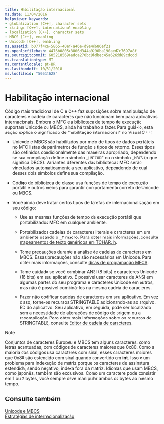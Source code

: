 ```yaml
---
title: Habilitação internacional
ms.date: 11/04/2016
helpviewer_keywords:
- globalization [C++], character sets
- strings [C++], international enabling
- localization [C++], character sets
- MBCS [C++], enabling
- Unicode [C++], enabling
ms.assetid: b077f4ca-5865-40ef-a46e-d9e4d686ef21
ms.openlocfilehash: 4476b0805c8806d344a9290ba190aed7c7697a8f
ms.sourcegitcommit: 6052185696adca270bc9bdbec45a626dd89cdcdd
ms.translationtype: MT
ms.contentlocale: pt-BR
ms.lasthandoff: 10/31/2018
ms.locfileid: "50514628"
---
```

# <a name="international-enabling"></a>Habilitação internacional

Código mais tradicional de C e C++ faz suposições sobre manipulação de caracteres e cadeia de caracteres que não funcionam bem para aplicativos internacionais. Embora o MFC e a biblioteca de tempo de execução suportam Unicode ou MBCS, ainda há trabalho a fazer. Para guiá-lo, esta seção explica o significado de "habilitação internacional" no Visual C++:

- Unicode e MBCS são habilitados por meio de tipos de dados portáteis no MFC listas de parâmetros de função e tipos de retorno. Esses tipos são definidos condicionalmente das maneiras apropriado, dependendo se sua compilação define o símbolo `_UNICODE` ou o símbolo `_MBCS` (o que significa DBCS). Variantes diferentes das bibliotecas MFC serão vinculados automaticamente a seu aplicativo, dependendo de qual desses dois símbolos define sua compilação.

- Código de biblioteca de classe usa funções de tempo de execução portátil e outros meios para garantir comportamento correto de Unicode ou MBCS.

- Você ainda deve tratar certos tipos de tarefas de internacionalização em seu código:

   - Use as mesmas funções de tempo de execução portátil que portabilizados MFC em qualquer ambiente.

   - Portabilizados cadeias de caracteres literais e caracteres em um ambiente usando o `_T` macro. Para obter mais informações, consulte [mapeamentos de texto genéricos em TCHAR. h](../text/generic-text-mappings-in-tchar-h.md).

   - Tome precauções durante a análise de cadeias de caracteres em MBCS. Essas precauções não são necessários em Unicode. Para obter mais informações, consulte [dicas de programação MBCS](../text/mbcs-programming-tips.md).

   - Tome cuidado se você combinar ANSI (8 bits) e caracteres Unicode (16 bits) em seu aplicativo. É possível usar caracteres de ANSI em algumas partes do seu programa e caracteres Unicode em outros, mas não é possível combiná-los na mesma cadeia de caracteres.

   - Fazer não codificar cadeias de caracteres em seu aplicativo. Em vez disso, torne-os recursos STRINGTABLE adicionando-as ao arquivo. RC do aplicativo. Seu aplicativo, em seguida, pode ser localizado sem a necessidade de alterações de código de origem ou a recompilação. Para obter mais informações sobre os recursos de STRINGTABLE, consulte [Editor de cadeia de caracteres](../windows/string-editor.md).

> [!NOTE]
>  Conjuntos de caracteres Europeu e MBCS têm alguns caracteres, como letras acentuadas, com códigos de caracteres maiores que 0x80. Como a maioria dos códigos usa caracteres com sinal, esses caracteres maiores que 0x80 são estendido com sinal quando convertido em **int**. Isso é um problema para indexação de matriz porque os caracteres de assinatura estendida, sendo negativo, indexa fora da matriz. Idiomas que usam MBCS, como japonês, também são exclusivos. Como um caractere pode consistir em 1 ou 2 bytes, você sempre deve manipular ambos os bytes ao mesmo tempo.

## <a name="see-also"></a>Consulte também

[Unicode e MBCS](../text/unicode-and-mbcs.md)<br/>
[Estratégias de internacionalização](../text/internationalization-strategies.md)